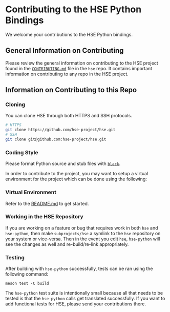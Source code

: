 # Contributing to the HSE Python Bindings

We welcome your contributions to the HSE Python bindings.

## General Information on Contributing

Please review the general information on contributing to the HSE project found
in the [`CONTRIBUTING.md`](https://github.com/hse-project/hse/blob/master/CONTRIBUTING.md)
file in the `hse` repo.  It contains important information on contributing
to any repo in the HSE project.

## Information on Contributing to this Repo

### Cloning

You can clone HSE through both HTTPS and SSH protocols.

```sh
# HTTPS
git clone https://github.com/hse-project/hse.git
# SSH
git clone git@github.com:hse-project/hse.git
```

### Coding Style

Please format Python source and stub files with
[`black`](https://github.com/psf/black).

In order to contribute to the project, you may want to setup a virtual
environment for the project which can be done using the following:

### Virtual Environment

Refer to the [README.md](./README.md#virtual-environment) to get started.

### Working in the HSE Repository

If you are working on a feature or bug that requires work in both `hse` and
`hse-python`, then make `subprojects/hse` a symlink to the `hse` repository on
your system or vice-versa. Then in the event you edit `hse`, `hse-python` will
see the changes as well and re-build/re-link appropriately.

### Testing

After building with `hse-python` successfully, tests can be ran using the
following command:

```shell
meson test -C build
```

The `hse-python` test suite is intentionally small because all that needs to be
tested is that the `hse-python` calls get translated successfully. If you want
to add functional tests for HSE, please send your contributions there.
